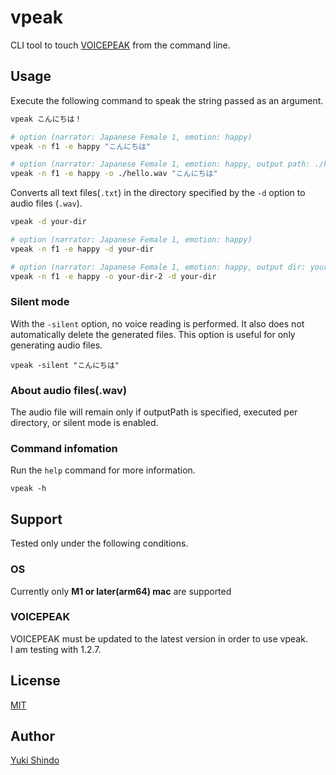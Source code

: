 # vpeak
CLI tool to touch [VOICEPEAK](https://www.ah-soft.com/voice/6nare/) from the command line.

## Usage

Execute the following command to speak the string passed as an argument.

```sh
vpeak こんにちは！

# option (narrator: Japanese Female 1, emotion: happy)
vpeak -n f1 -e happy "こんにちは"

# option (narrator: Japanese Female 1, emotion: happy, output path: ./hello.wav)
vpeak -n f1 -e happy -o ./hello.wav "こんにちは"
```

Converts all text files(`.txt`) in the directory specified by the `-d` option to audio files (`.wav`).

```sh
vpeak -d your-dir

# option (narrator: Japanese Female 1, emotion: happy)
vpeak -n f1 -e happy -d your-dir

# option (narrator: Japanese Female 1, emotion: happy, output dir: your-dir-2)
vpeak -n f1 -e happy -o your-dir-2 -d your-dir
```

### Silent mode

With the `-silent` option, no voice reading is performed. It also does not automatically delete the generated files. This option is useful for only generating audio files.

```
vpeak -silent "こんにちは"
```

### About audio files(.wav)

The audio file will remain only if outputPath is specified, executed per directory, or silent mode is enabled.

### Command infomation

Run the `help` command for more information.

```
vpeak -h
```

## Support
Tested only under the following conditions.

### OS
Currently only **M1 or later(arm64) mac** are supported

### VOICEPEAK
VOICEPEAK must be updated to the latest version in order to use vpeak.  
I am testing with 1.2.7.


## License
[MIT](./LICENSE)

## Author

[Yuki Shindo](https://shinshin86.com/en)